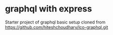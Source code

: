 # graphql  with express
Starter project of graphql
basic setup cloned from https://github.com/hiteshchoudhary/lco-graphql.git
